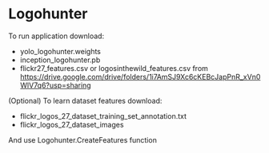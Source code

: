 # Logohunter

To run application download:
* yolo_logohunter.weights
* inception_logohunter.pb
* flickr27_features.csv or logosinthewild_features.csv
 from
https://drive.google.com/drive/folders/1i7AmSJ9Xc6cKEBcJapPnR_xVn0WlV7q6?usp=sharing

(Optional) To learn dataset features download:
* flickr_logos_27_dataset_training_set_annotation.txt
* flickr_logos_27_dataset_images

And use Logohunter.CreateFeatures function
